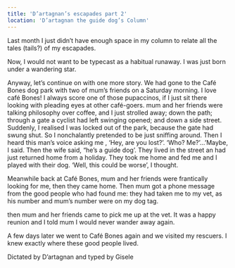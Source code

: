 ```yaml
---
title: 'D’artagnan’s escapades part 2'
location: 'D’artagnan the guide dog’s Column'
---
```

Last month I just didn’t have enough space in my column to relate all the tales (tails?) of my escapades.

Now, I would not want to be typecast as a habitual runaway. I was just born under a wandering star.

Anyway, let’s continue on with one more story. We had gone to the Café Bones dog park with two of mum’s friends on a Saturday morning. I love café Bones! I always score one of those pupaccinos, if I just sit there looking with pleading eyes at other café-goers. mum and her friends were talking philosophy over coffee, and I just strolled away; down the path; through a gate a cyclist had left swinging opened; and down a side street. Suddenly, I realised I was locked out of the park, because the gate had swung shut. So I nonchalantly pretended to be just sniffing around. Then I heard this man’s voice asking me , ‘Hey, are you lost?’. ‘Who? Me?’…’Maybe, I said. Then the wife said, “he’s a guide dog’. They lived in the street an had just returned home from a holiday. They took me home and fed me and I played with their dog. ‘Well, this could be worse’, I thought.

Meanwhile back at Café Bones, mum and her friends were frantically looking for me, then they came home. Then mum got a phone message from the good people who had found me: they had taken me to my vet, as his number and mum’s number were on my dog tag.

then mum and her friends came to pick me up at the vet. It was a happy reunion and I told mum I would never wander away again.

A few days later we went to Café Bones again and we visited my rescuers. I knew exactly where these good people lived.

Dictated by D’artagnan and typed by Gisele
